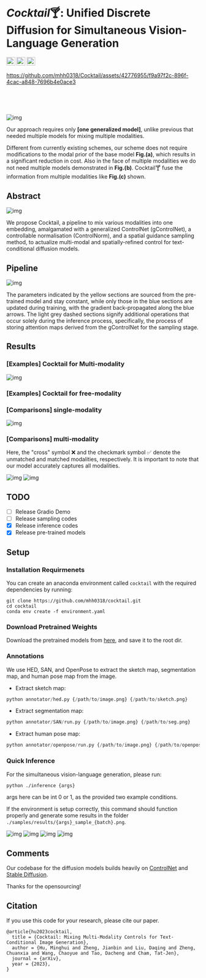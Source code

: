 # *Cocktail*🍸: Unified Discrete Diffusion for Simultaneous Vision-Language Generation


<!-- <a href=""><img src="https://img.shields.io/badge/arXiv-2203.10821-b31b1b.svg" height=22.5></a>  -->
<a href="https://mhh0318.github.io/cocktail/"><img src="https://img.shields.io/badge/Web-Project Page-brightgreen.svg" height=22.5></a>
<a href="https://opensource.org/licenses/MIT"><img src="https://img.shields.io/badge/License-MIT-blue.svg" height=22.5></a> 
<a href="https://huggingface.co/MichaelHu/cocktail"><img src="https://img.shields.io/badge/HuggingFace-Checkpoint-yellow.svg" height=22.5></a> 

https://github.com/mhh0318/Cocktail/assets/42776955/f9a97f2c-896f-4cac-a848-7696b4e0ace3


&nbsp;
&nbsp;
&nbsp;
  
&nbsp;
&nbsp;
&nbsp;
  
![img](readme/cktl.png)

Our approach requires only **[one generalized model]**, unlike previous that needed multiple models for mixing multiple modalities. 

Different from currently existing schemes, our scheme does not require modifications to the modal prior of the base model <strong>Fig.(a)</strong>, which results in a significant reduction in cost. Also in the face of multiple modalities we do not need multiple models demonstrated in <strong>Fig.(b)</strong>. Cocktail🍸 fuse the information from multiple modalities like <strong>Fig.(c)</strong> shown.

## Abstract 

![img](readme/teaser.jpg)

We propose Cocktail, a pipeline to mix various modalities into one embedding, amalgamated with a generalized ControlNet (gControlNet), a controllable normalisation (ControlNorm), and a spatial guidance sampling method, to actualize multi-modal and spatially-refined control for text-conditional diffusion models.
## Pipeline

![img](readme/ppl.png)

The parameters indicated by the yellow sections are sourced from the pre-trained model and stay constant, while only those in the blue sections are updated during training, with the gradient back-propagated along the blue arrows. The light grey dashed sections signify additional operations that occur solely during the inference process, specifically, the process of storing attention maps derived from the gControlNet for the sampling stage.

## Results

### [Examples] Cocktail for Multi-modality

![img](readme/fig1.png)

### [Examples] Cocktail for free-modality


### [Comparisons] single-modality

![img](readme/fig3.png)

### [Comparisons] multi-modality

Here, the "cross" symbol ❌ and the checkmark symbol ✅ denote the unmatched and matched modalities, respectively. It is important to note that our model accurately captures all modalities.

![img](readme/fig5.png)
![img](readme/fig4.png)





## TODO

- [ ] Release Gradio Demo
- [ ] Release sampling codes
- [x] Release inference codes
- [x] Release pre-trained models

## Setup

### Installation Requirmenets

You can create an anaconda environment called `cocktail` with the required dependencies by running:

```
git clone https://github.com/mhh0318/cocktail.git
cd cocktail
conda env create -f environment.yaml
```

### Download Pretrained Weights

Download the pretrained models from [here](https://huggingface.co/MichaelHu/cocktail), and save it to the root dir.

### Annotations
We use HED, SAN, and OpenPose to extract the sketch map, segmentation map, and human pose map from the image.
- Extract sketch map:
```python
python annotator/hed.py {/path/to/image.png} {/path/to/sketch.png}
```
- Extract segmentation map:
```python
python annotator/SAN/run.py {/path/to/image.png} {/path/to/seg.png}
```
- Extract human pose map:
```python
python annotator/openpose/run.py {/path/to/image.png} {/path/to/openpose.png}
```

### Quick Inference

For the simultaneous vision-language generation, please run:

```bash
python ./inference {args}
```
args here can be int 0 or 1, as the provided two example conditions.


If the environment is setup correctly, this command should function properly and generate some results in the folder `./samples/results/{args}_sample_{batch}.png`.

![img](samples/results/0_sample_0.png)
![img](samples/results/0_sample_1.png)
![img](samples/results/1_sample_0.png)
![img](samples/results/1_sample_1.png)

## Comments 

Our codebase for the diffusion models builds heavily on [ControlNet](https://github.com/lllyasviel/ControlNet) and  [Stable Diffusion](https://github.com/CompVis/stable-diffusion).

Thanks for the opensourcing!

## Citation
If you use this code for your research, please cite our paper.
```
@article{hu2023cocktail,
  title = {Cocktail: Mixing Multi-Modality Controls for Text-Conditional Image Generation},
  author = {Hu, Minghui and Zheng, Jianbin and Liu, Daqing and Zheng, Chuanxia and Wang, Chaoyue and Tao, Dacheng and Cham, Tat-Jen},
  journal = {arXiv},
  year = {2023},
}
```

